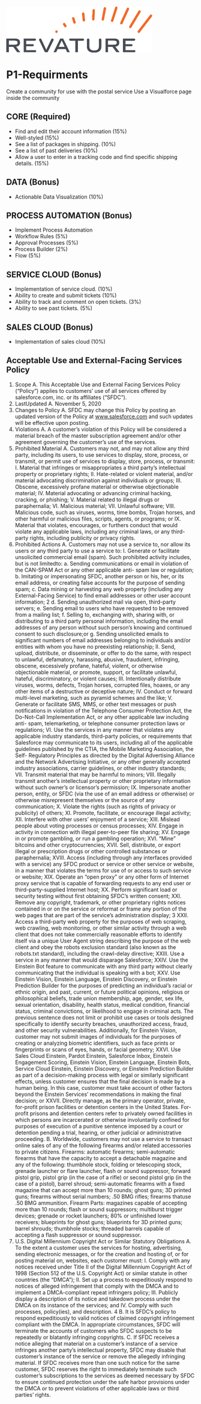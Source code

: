 ![Revature Logo](./Revature%20Logo.png "Revature Logo")

# P1-Requirments

Create a community for use with the postal service
Use a Visualforce page inside the community

## CORE (Required)
*	Find and edit their account information (15%)
*	Well-styled (15%)
*	See a list of packages in shipping. (10%)
*	See a list of past deliveries (10%)
*	Allow a user to enter in a tracking code and find specific shipping details. (15%)
## DATA (Bonus)
*	Actionable Data Visualization (10%)
## PROCESS AUTOMATION (Bonus)
*	Implement Process Automation 
  *	Workflow Rules (5%)
  *	Approval Processes (5%)
  *	Process Builder (2%)
  *	Flow (5%)
## SERVICE CLOUD (Bonus)
*	Implementation of service cloud. (10%)
  *	Ability to create and submit tickets (10%)
  *	Ability to track and comment on open tickets. (3%)
  *	Ability to see past tickets. (5%)
## SALES CLOUD (Bonus)
*	Implementation of sales cloud (10%)






## Acceptable Use and External-Facing Services Policy
1. Scope
A. This Acceptable Use and External Facing Services Policy (“Policy”) applies to customers’ use of all services offered by
salesforce.com, inc. or its affiliates (“SFDC”).
2. LastUpdated
A. November 5, 2020
3. Changes to Policy
A. SFDC may change this Policy by posting an updated version of the Policy at www.salesforce.com and such updates will
be effective upon posting.
4. Violations
A. A customer’s violation of this Policy will be considered a material breach of the master subscription agreement and/or
other agreement governing the customer’s use of the services.
5. Prohibited Material
A. Customers may not, and may not allow any third party, including its users, to use services to display, store, process,
or transmit, or permit use of services to display, store, process, or transmit:
I. Material that infringes or misappropriates a third party’s intellectual property or proprietary rights;
II. Hate-related or violent material, and/or material advocating discrimination against individuals or groups;
III. Obscene, excessively profane material or otherwise objectionable material;
IV. Material advocating or advancing criminal hacking, cracking, or phishing;
V. Material related to illegal drugs or paraphernalia;
VI. Malicious material;
VII. Unlawful software;
VIII. Malicious code, such as viruses, worms, time bombs, Trojan horses, and other harmful or malicious files, scripts,
agents, or programs; or
IX. Material that violates, encourages, or furthers conduct that would violate any applicable laws, including any
criminal laws, or any third-party rights, including publicity or privacy rights.
6. Prohibited Actions
A. Customers may not use a service to, nor allow its users or any third party to use a service to:
I. Generate or facilitate unsolicited commercial email (spam). Such prohibited activity includes, but is not limitedto:
a. Sending communications or email in violation of the CAN-SPAM Act or any other applicable anti- spam law or
regulation;
b. Imitating or impersonating SFDC, another person or his, her, or its email address, or creating false accounts
for the purpose of sending spam;
c. Data mining or harvesting any web property (including any External-Facing Service) to find email addresses or
other user account information;
2
d. Sending unauthorized mail via open, third-party servers;
e. Sending email to users who have requested to be removed from a mailing list;
f. Selling to, exchanging with, sharing with, or distributing to a third party personal information, including the
email addresses of any person without such person’s knowing and continued consent to such disclosure;or
g. Sending unsolicited emails to significant numbers of email addresses belonging to individuals and/or entities
with whom you have no preexisting relationship;
II. Send, upload, distribute, or disseminate, or offer to do the same, with respect to unlawful, defamatory, harassing,
abusive, fraudulent, infringing, obscene, excessively profane, hateful, violent, or otherwise objectionable material, or
promote, support, or facilitate unlawful, hateful, discriminatory, or violent causes;
III. Intentionally distribute viruses, worms, defects, Trojan horses, corrupted files, hoaxes, or any other items of a
destructive or deceptive nature;
IV. Conduct or forward multi-level marketing, such as pyramid schemes and the like;
V. Generate or facilitate SMS, MMS, or other text messages or push notifications in violation of the Telephone
Consumer Protection Act, the Do-Not-Call Implementation Act, or any other applicable law including anti- spam,
telemarketing, or telephone consumer protection laws or regulations;
VI. Use the services in any manner that violates any applicable industry standards, third-party policies, or
requirements that Salesforce may communicate to its users, including all of the applicable guidelines published by the
CTIA, the Mobile Marketing Association, the Self- Regulatory Principles as directed by the Digital Advertising Alliance
and the Network Advertising Initiative, or any other generally accepted industry associations, carrier guidelines, or
other industry standards;
VII. Transmit material that may be harmful to minors;
VIII. Illegally transmit another’s intellectual property or other proprietary information without such owner’s or
licensor’s permission;
IX. Impersonate another person, entity, or SFDC (via the use of an email address or otherwise) or otherwise
misrepresent themselves or the source of any communication;
X. Violate the rights (such as rights of privacy or publicity) of others;
XI. Promote, facilitate, or encourage illegal activity;
XII. Interfere with other users’ enjoyment of a service;
XIII. Mislead people about voting processes or census processes;
XIV. Engage in activity in connection with illegal peer-to-peer file sharing;
XV. Engage in or promote gambling, or run a gambling operation;
XVI. “Mine” bitcoins and other cryptocurrencies;
XVII. Sell, distribute, or export illegal or prescription drugs or other controlled substances or paraphernalia;
XVIII. Access (including through any interfaces provided with a service) any SFDC product or service or other service
or website, in a manner that violates the terms for use of or access to such service or website;
XIX. Operate an “open proxy” or any other form of Internet proxy service that is capable of forwarding requests to
any end user or third-party-supplied Internet host;
XX. Perform significant load or security testing without first obtaining SFDC’s written consent;
XXI. Remove any copyright, trademark, or other proprietary rights notices contained in or on the service or reformat
or frame any portion of the web pages that are part of the service’s administration display;
3
XXII. Access a third-party web property for the purposes of web scraping, web crawling, web monitoring, or other
similar activity through a web client that does not take commercially reasonable efforts to identify itself via a unique
User Agent string describing the purpose of the web client and obey the robots exclusion standard (also known as the
robots.txt standard), including the crawl-delay directive;
XXIII. Use a service in any manner that would disparage Salesforce;
XXIV. Use the Einstein Bot feature to communicate with any third party without clearly communicating that the
individual is speaking with a bot;
XXV. Use Einstein Vision, Einstein Language, Einstein Discovery, or Einstein Prediction Builder for the purposes of
predicting an individual’s racial or ethnic origin, and past, current, or future political opinions, religious or philosophical
beliefs, trade union membership, age, gender, sex life, sexual orientation, disability, health status, medical condition,
financial status, criminal convictions, or likelihood to engage in criminal acts. The previous sentence does not limit or
prohibit use cases or tools designed specifically to identify security breaches, unauthorized access, fraud, and other
security vulnerabilities. Additionally, for Einstein Vision, customer may not submit images of individuals for the
purposes of creating or analyzing biometric identifiers, such as face prints or fingerprints or scans of eyes, hands, or
facial geometry;
XXVI. Use Sales Cloud Einstein, Pardot Einstein, Salesforce Inbox, Einstein Engagement Scoring, Einstein Vision,
Einstein Language, Einstein Bots, Service Cloud Einstein, Einstein Discovery, or Einstein Prediction Builder as part of a
decision-making process with legal or similarly significant effects, unless customer ensures that the final decision is
made by a human being. In this case, customer must take account of other factors beyond the Einstein Services’
recommendations in making the final decision; or
XXVII. Directly manage, as the primary operator, private, for-profit prison facilities or detention centers in the United
States. For-profit prisons and detention centers refer to privately owned facilities in which persons are incarcerated
or otherwise involuntarily confined for purposes of execution of a punitive sentence imposed by a court or detention
pending a trial, hearing, or other judicial or administrative proceeding.
B. Worldwide, customers may not use a service to transact online sales of any of the following firearms and/or related
accessories to private citizens. Firearms: automatic firearms; semi-automatic firearms that have the capacity to accept
a detachable magazine and any of the following: thumbhole stock, folding or telescoping stock, grenade launcher or
flare launcher, flash or sound suppressor, forward pistol grip, pistol grip (in the case of a rifle) or second pistol grip (in
the case of a pistol), barrel shroud; semi-automatic firearms with a fixed magazine that can accept more than 10
rounds; ghost guns; 3D printed guns; firearms without serial numbers; .50 BMG rifles; firearms thatuse .50 BMG
ammunition. Firearm Parts: magazines capable of accepting more than 10 rounds; flash or sound suppressors; multiburst trigger devices; grenade or rocket launchers; 80% or unfinished lower receivers; blueprints for ghost guns;
blueprints for 3D printed guns; barrel shrouds; thumbhole stocks; threaded barrels capable of accepting a flash
suppressor or sound suppressor.
7. U.S. Digital Millennium Copyright Act or Similar Statutory Obligations
A. To the extent a customer uses the services for hosting, advertising, sending electronic messages, or for the creation
and hosting of, or for posting material on, websites, each customer must:
I. Comply with any notices received under Title II of the Digital Millennium Copyright Act of 1998 (Section 512 of the
U.S. Copyright Act) or similar statute in other countries (the “DMCA”);
II. Set up a process to expeditiously respond to notices of alleged infringement that comply with the DMCA and to
implement a DMCA-compliant repeat infringers policy;
III. Publicly display a description of its notice and takedown process under the DMCA on its instance of the services;
and
IV. Comply with such processes, policy(ies), and description.
4
B. It is SFDC’s policy to respond expeditiously to valid notices of claimed copyright infringement compliant with the
DMCA. In appropriate circumstances, SFDC will terminate the accounts of customers who SFDC suspects to be
repeatedly or blatantly infringing copyrights.
C. If SFDC receives a notice alleging that material on a customer’s instance of a service infringes another party’s
intellectual property, SFDC may disable that customer’s instance of the service or remove the allegedly infringing
material. If SFDC receives more than one such notice for the same customer, SFDC reserves the right to immediately
terminate such customer’s subscriptions to the services as deemed necessary by SFDC to ensure continued protection
under the safe harbor provisions under the DMCA or to prevent violations of other applicable laws or third parties’
rights.
